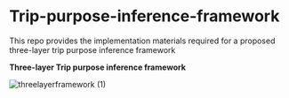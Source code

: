 # Trip-purpose-inference-framework
This repo provides the implementation materials required for a proposed three-layer trip purpose inference framework 

<b> Three-layer Trip purpose inference framework </b>

![threelayerframework (1)](https://user-images.githubusercontent.com/89911053/168051768-7ba425c3-d18c-466b-aa5f-95a6c29660fe.png)

